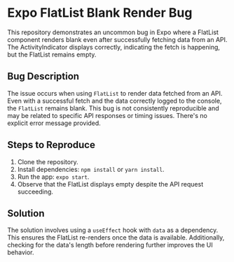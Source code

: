 # Expo FlatList Blank Render Bug

This repository demonstrates an uncommon bug in Expo where a FlatList component renders blank even after successfully fetching data from an API. The ActivityIndicator displays correctly, indicating the fetch is happening, but the FlatList remains empty.

## Bug Description

The issue occurs when using `FlatList` to render data fetched from an API.  Even with a successful fetch and the data correctly logged to the console, the `FlatList` remains blank. This bug is not consistently reproducible and may be related to specific API responses or timing issues.  There's no explicit error message provided.

## Steps to Reproduce

1. Clone the repository.
2. Install dependencies: `npm install` or `yarn install`.
3. Run the app: `expo start`.
4. Observe that the FlatList displays empty despite the API request succeeding.

## Solution

The solution involves using a `useEffect` hook with `data` as a dependency. This ensures the FlatList re-renders once the data is available.  Additionally, checking for the data's length before rendering further improves the UI behavior.